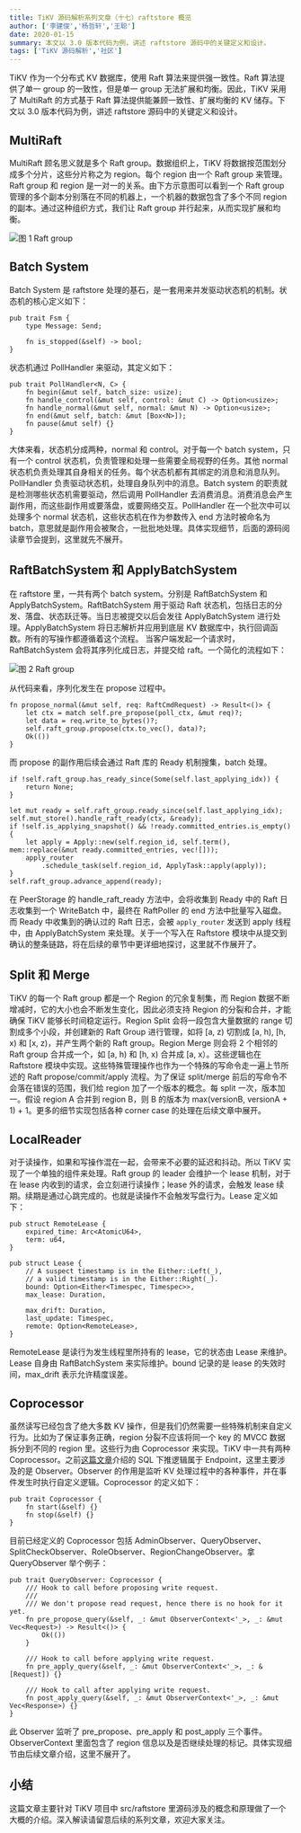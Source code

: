 ```yaml
---
title: TiKV 源码解析系列文章（十七）raftstore 概览
author: ['李建俊','杨哲轩','王聪']
date: 2020-01-15
summary: 本文以 3.0 版本代码为例，讲述 raftstore 源码中的关键定义和设计。
tags: ['TiKV 源码解析','社区']
---
```


TiKV 作为一个分布式 KV 数据库，使用 Raft 算法来提供强一致性。Raft 算法提供了单一 group 的一致性，但是单一 group 无法扩展和均衡。因此，TiKV 采用了 MultiRaft 的方式基于 Raft 算法提供能兼顾一致性、扩展均衡的 KV 储存。下文以 3.0 版本代码为例，讲述 raftstore 源码中的关键定义和设计。

## MultiRaft

MultiRaft 顾名思义就是多个 Raft group。数据组织上，TiKV 将数据按范围划分成多个分片，这些分片称之为 region。每个 region 由一个 Raft group 来管理。Raft group 和 region 是一对一的关系。由下方示意图可以看到一个 Raft group 管理的多个副本分别落在不同的机器上，一个机器的数据包含了多个不同 region 的副本。通过这种组织方式，我们让 Raft group 并行起来，从而实现扩展和均衡。

![图 1 Raft group](media/tikv-source-code-reading-17/1.png)


## Batch System

Batch System 是 raftstore 处理的基石，是一套用来并发驱动状态机的机制。状态机的核心定义如下：

```
pub trait Fsm {
    type Message: Send;
 
    fn is_stopped(&self) -> bool;
}
```

状态机通过 PollHandler 来驱动，其定义如下：

```
pub trait PollHandler<N, C> {
    fn begin(&mut self, batch_size: usize);
    fn handle_control(&mut self, control: &mut C) -> Option<usize>;
    fn handle_normal(&mut self, normal: &mut N) -> Option<usize>;
    fn end(&mut self, batch: &mut [Box<N>]);
    fn pause(&mut self) {}
}
```

大体来看，状态机分成两种，normal 和 control。对于每一个 batch system，只有一个 control 状态机，负责管理和处理一些需要全局视野的任务。其他 normal 状态机负责处理其自身相关的任务。每个状态机都有其绑定的消息和消息队列。PollHandler 负责驱动状态机，处理自身队列中的消息。Batch system 的职责就是检测哪些状态机需要驱动，然后调用 PollHandler 去消费消息。消费消息会产生副作用，而这些副作用或要落盘，或要网络交互。PollHandler 在一个批次中可以处理多个 normal 状态机，这些状态机在作为参数传入 end 方法时被命名为 batch，意思就是副作用会被聚合，一批批地处理。具体实现细节，后面的源码阅读章节会提到，这里就先不展开。

## RaftBatchSystem 和 ApplyBatchSystem


在 raftstore 里，一共有两个 batch system。分别是 RaftBatchSystem 和 ApplyBatchSystem。RaftBatchSystem 用于驱动 Raft 状态机，包括日志的分发、落盘、状态跃迁等。当日志被提交以后会发往 ApplyBatchSystem 进行处理。ApplyBatchSystem 将日志解析并应用到底层 KV 数据库中，执行回调函数。所有的写操作都遵循着这个流程。
当客户端发起一个请求时，RaftBatchSystem 会将其序列化成日志，并提交给 raft。一个简化的流程如下：

![图 2 Raft group](media/tikv-source-code-reading-17/2.png)

从代码来看，序列化发生在 propose 过程中。

```
fn propose_normal(&mut self, req: RaftCmdRequest) -> Result<()> {
    let ctx = match self.pre_propose(poll_ctx, &mut req)?;
    let data = req.write_to_bytes()?;
    self.raft_group.propose(ctx.to_vec(), data)?;
    Ok(())
}
```

而 propose 的副作用后续会通过 Raft 库的 Ready 机制搜集，batch 处理。

```
if !self.raft_group.has_ready_since(Some(self.last_applying_idx)) {
    return None;
}
 
let mut ready = self.raft_group.ready_since(self.last_applying_idx);
self.mut_store().handle_raft_ready(ctx, &ready);
if !self.is_applying_snapshot() && !ready.committed_entries.is_empty() {
    let apply = Apply::new(self.region_id, self.term(), mem::replace(&mut ready.committed_entries, vec![]));
    apply_router
        .schedule_task(self.region_id, ApplyTask::apply(apply));
}
self.raft_group.advance_append(ready);
```

在 PeerStorage 的 handle_raft_ready 方法中，会将收集到 Ready 中的 Raft 日志收集到一个 WriteBatch 中，最终在 RaftPoller 的 end 方法中批量写入磁盘。而 Ready 中收集到的确认过的 Raft 日志，会被 `apply_router` 发送到 apply 线程中，由 ApplyBatchSystem 来处理。关于一个写入在 Raftstore 模块中从提交到确认的整条链路，将在后续的章节中更详细地探讨，这里就不作展开了。

## Split 和 Merge

TiKV 的每一个 Raft group 都是一个 Region 的冗余复制集，而 Region 数据不断增减时，它的大小也会不断发生变化，因此必须支持 Region 的分裂和合并，才能确保 TiKV 能够长时间稳定运行。Region Split 会将一段包含大量数据的 range 切割成多个小段，并创建新的 Raft Group 进行管理，如将 [a, z) 切割成 [a, h), [h, x) 和 [x, z)，并产生两个新的 Raft group。Region Merge 则会将 2 个相邻的 Raft group 合并成一个，如 [a, h) 和 [h, x) 合并成 [a, x）。这些逻辑也在 Raftstore 模块中实现。这些特殊管理操作也作为一个特殊的写命令走一遍上节所述的 Raft propose/commit/apply 流程。为了保证 split/merge 前后的写命令不会落在错误的范围，我们给 region 加了一个版本的概念。每 split 一次，版本加一。假设 region A 合并到 region B，则 B 的版本为 max(versionB, versionA + 1) + 1。更多的细节实现包括各种 corner case 的处理在后续文章中展开。

## LocalReader

对于读操作，如果和写操作混在一起，会带来不必要的延迟和抖动。所以 TiKV 实现了一个单独的组件来处理。Raft group 的 leader 会维护一个 lease 机制，对于在 lease 内收到的请求，会立刻进行读操作；lease 外的请求，会触发 lease 续期。续期是通过心跳完成的。也就是读操作不会触发写盘行为。Lease 定义如下：

```
pub struct RemoteLease {
    expired_time: Arc<AtomicU64>,
    term: u64,
}
 
pub struct Lease {
    // A suspect timestamp is in the Either::Left(_),
    // a valid timestamp is in the Either::Right(_).
    bound: Option<Either<Timespec, Timespec>>,
    max_lease: Duration,
 
    max_drift: Duration,
    last_update: Timespec,
    remote: Option<RemoteLease>,
}
```

RemoteLease 是读行为发生线程里所持有的 lease，它的状态由 Lease 来维护。Lease 自身由 RaftBatchSystem 来实际维护。bound 记录的是 lease 的失效时间，max_drift 表示允许精度误差。

## Coprocessor

虽然读写已经包含了绝大多数 KV 操作，但是我们仍然需要一些特殊机制来自定义行为。比如为了保证事务正确，region 分裂不应该将同一个 key 的 MVCC 数据拆分到不同的 region 里。这些行为由 Coprocessor 来实现。TiKV 中一共有两种 Coprocessor。之前[这篇文章](https://pingcap.com/blog-cn/tikv-source-code-reading-14/)介绍的 SQL 下推逻辑属于 Endpoint，这里主要涉及的是 Observer。Observer 的作用是监听 KV 处理过程中的各种事件，并在事件发生时执行自定义逻辑。Coprocessor 的定义如下：

```
pub trait Coprocessor {
    fn start(&self) {}
    fn stop(&self) {}
}
```

目前已经定义的 Coprocessor 包括 AdminObserver、QueryObserver、SplitCheckObserver、RoleObserver、RegionChangeObserver。拿 QueryObserver 举个例子：

```
pub trait QueryObserver: Coprocessor {
    /// Hook to call before proposing write request.
    ///
    /// We don't propose read request, hence there is no hook for it yet.
    fn pre_propose_query(&self, _: &mut ObserverContext<'_>, _: &mut Vec<Request>) -> Result<()> {
        Ok(())
    }
 
    /// Hook to call before applying write request.
    fn pre_apply_query(&self, _: &mut ObserverContext<'_>, _: &[Request]) {}
 
    /// Hook to call after applying write request.
    fn post_apply_query(&self, _: &mut ObserverContext<'_>, _: &mut Vec<Response>) {}
}
```

此 Observer 监听了 pre_propose、pre_apply 和 post_apply 三个事件。ObserverContext 里面包含了 region 信息以及是否继续处理的标记。具体实现细节由后续文章介绍，这里不展开了。

## 小结

这篇文章主要针对 TiKV 项目中 src/raftstore 里源码涉及的概念和原理做了一个大概的介绍。深入解读请留意后续的系列文章，欢迎大家关注。
